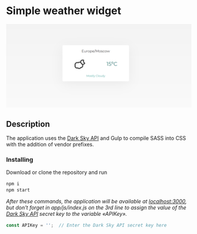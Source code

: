 # Simple weather widget

![Screenshot](https://github.com/quertc/weather-widget/blob/master/preview.PNG)

## Description

The application uses the [Dark Sky API](https://darksky.net/dev) and Gulp to compile SASS into CSS with the addition of vendor prefixes.

### Installing

Download or clone the repository and run

```bash
npm i
npm start
```

_After these commands, the application will be available at [localhost:3000](http://localhost:3000/), but don't forget in app/js/index.js on the 3rd line to assign the value of the [Dark Sky API](https://darksky.net/dev) secret key to the variable «APIKey»._

```JavaScript
const APIKey = '';  // Enter the Dark Sky API secret key here
```
